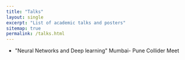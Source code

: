 ```yaml
---
title: "Talks"
layout: single
excerpt: "List of academic talks and posters"
sitemap: true
permalink: /talks.html
---
```

- "Neural Networks and Deep learning" Mumbai- Pune Collider Meet
